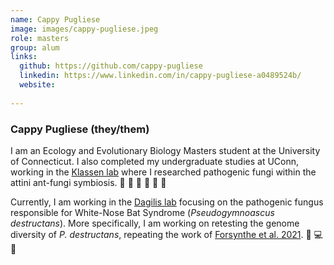 ```yaml
---
name: Cappy Pugliese
image: images/cappy-pugliese.jpeg
role: masters
group: alum
links:
  github: https://github.com/cappy-pugliese
  linkedin: https://www.linkedin.com/in/cappy-pugliese-a0489524b/
  website:
  
---
```

### Cappy Pugliese (they/them)
I am an Ecology and Evolutionary Biology Masters student at the University of Connecticut. I also completed my undergraduate studies at UConn, working in the [Klassen lab](https://www.jonathanklassenlab.com/) where I researched pathogenic fungi within the attini ant-fungi symbiosis. 🌱 🐜 🐜 🐜 🐜 🐜 

Currently, I am working in the [Dagilis lab](https://dagilislab.github.io/DagilisLab) focusing on the pathogenic fungus responsible for White-Nose Bat Syndrome (_Pseudogymnoascus destructans_). More specifically, I am working on retesting the genome diversity of _P. destructans_, repeating the work of [Forsynthe et al. 2021](https://doi.org/10.3390/jof7030182). 🦇️ 💻 🧬 